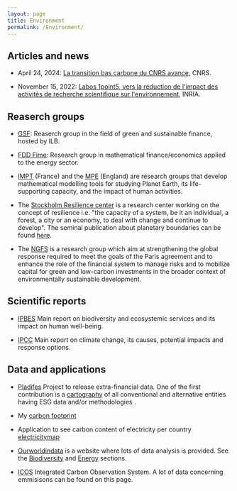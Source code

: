 ```yaml
---
layout: page
title: Environment
permalink: /Environment/
---
```


## Articles and news

* April 24, 2024: [La transition bas carbone du CNRS avance](https://www.cnrs.fr/fr/actualite/la-transition-bas-carbone-du-cnrs-avance), CNRS.

* November 15, 2022: [Labos 1point5, vers la réduction de l'impact des activités de recherche scientifique sur l'environnement](https://www.inria.fr/fr/labos-1point5-collectif-reduction-impact-recherche-environnement), INRIA.

## Reaserch groups

* [GSF](https://gsf.institutlouisbachelier.org): Reaserch group in the field of green and sustainable finance, hosted by ILB.

* [FDD Fime](https://www.fime-lab.org): Research group in mathematical finance/economics applied to the energy sector.

* [IMPT](https://impt.math.cnrs.fr) (France) and the [MPE](https://www.imperial.ac.uk/mathematics-planet-earth) (England) are research groups  that develop mathematical modelling tools for studying Planet Earth, its life-supporting capacity, and the impact of human activities.

* The [Stockholm Resilience center](https://www.stockholmresilience.org) is a research center working on the concept of resilience i.e. "the capacity of a system, be it an individual, a forest, a city or an economy, to deal with change and continue to develop". The seminal publication about planetary boundaries can be found [here](https://www.nature.com/articles/461472a).

*  The [NGFS](https://www.ngfs.net/en/liste-chronologique/ngfs-publications) is a research group which aim at strengthening the global response required to meet the goals of the Paris agreement and to enhance the role of the financial system to manage risks and to mobilize capital for green and low-carbon investments in the broader context of environmentally sustainable development.


## Scientific reports

* [IPBES](https://ipbes.net/global-assessment) Main report on biodiversity and ecosystemic services and its impact on human well-being.  

* [IPCC](https://www.ipcc.ch/reports/) Main report on climate change, its causes, potential impacts and response options.

## Data and applications

* [Pladifes](https://www.institutlouisbachelier.org/pladifes-a-large-financial-and-extra-financial-database-project/) Project to release extra-financial data. One of the first contribution is a [cartography](https://www.institutlouisbachelier.org/cartographie-donnees-esg/) of all conventional and alternative entities having ESG data and/or methodologies .

* My [carbon footprint](_posts/2022-04-30-carbon-footprint.markdown)

* Application to see carbon content of electricity per country [electricitymap](https://app.electricitymap.org/map)

* [Ourworldindata](https://ourworldindata.org)  is a website where lots of data analysis is provided. See the [Biodiversity](https://ourworldindata.org/biodiversity) and [Energy](https://ourworldindata.org/energy) sections.

* [ICOS](https://www.icos-cp.eu/index.php/data-services) Integrated Carbon Observation System. A lot of data concerning emmisisons can be found on this page.

